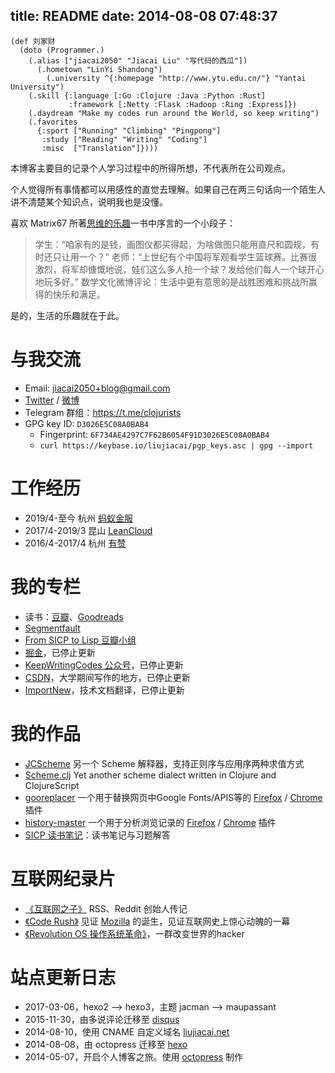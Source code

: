 title: README
date: 2014-08-08 07:48:37
---

```
(def 刘家财
  (doto (Programmer.)
    (.alias ["jiacai2050" "Jiacai Liu" "写代码的西瓜"])
      (.hometown "LinYi Shandong")
        (.university ^{:homepage "http://www.ytu.edu.cn/"} "Yantai University")
    (.skill {:language [:Go :Clojure :Java :Python :Rust]
             :framework [:Netty :Flask :Hadoop :Ring :Express]})
    (.daydream "Make my codes run around the World, so keep writing")
    (.favorites
      {:sport ["Running" "Climbing" "Pingpong"]
       :study ["Reading" "Writing" "Coding"]
       :misc  ["Translation"]})))
```

本博客主要目的记录个人学习过程中的所得所想，不代表所在公司观点。

个人觉得所有事情都可以用感性的直觉去理解。如果自己在两三句话向一个陌生人讲不清楚某个知识点，说明我也是没懂。

喜欢 Matrix67 所著[思维的乐趣](http://book.douban.com/subject/10779597/)一书中序言的一个小段子：

> 学生：“咱家有的是钱，画图仪都买得起，为啥做图只能用直尺和圆规，有时还只让用一个？”
> 老师：“上世纪有个中国将军观看学生篮球赛。比赛很激烈，将军却慷慨地说，娃们这么多人抢一个球？发给他们每人一个球开心地玩多好。”
> 数学文化微博评论：生活中更有意思的是战胜困难和挑战所赢得的快乐和满足。

是的，生活的乐趣就在于此。

与我交流
====
- Email: jiacai2050+blog@gmail.com
- [Twitter](https://twitter.com/liujiacai) / [微博](https://weibo.com/liujiacai/)
- Telegram 群组：https://t.me/clojurists
- GPG key ID: `D3026E5C08A0BAB4`
  - Fingerprint: `6F734AE4297C7F62B6054F91D3026E5C08A0BAB4`
  - `curl https://keybase.io/liujiacai/pgp_keys.asc | gpg --import`


工作经历
====
- 2019/4-至今   杭州 [蚂蚁金服](https://www.antfin.com)
- 2017/4-2019/3 昆山 [LeanCloud](https://leancloud.cn/)
- 2016/4-2017/4 杭州 [有赞](https://www.youzan.com/)

我的专栏
====

- 读书：[豆瓣](https://www.douban.com/people/liujiacai/)、[Goodreads](https://www.goodreads.com/user/show/79743745-jiacai-liu)
- [Segmentfault](https://segmentfault.com/u/liujiacai)
- [From SICP to Lisp 豆瓣小组](https://www.douban.com/group/660788)
- [掘金](https://gold.xitu.io/user/57c2431b165abd00665ee39f)，已停止更新
- [KeepWritingCodes 公众号](http://weixin.sogou.com/weixin?query=keepwritingcodes)，已停止更新
- [CSDN](http://blog.csdn.net/jiacai2050)，大学期间写作的地方，已停止更新
- [ImportNew](http://www.importnew.com/author/liujiacai)，技术文档翻译，已停止更新

我的作品
====

- [JCScheme](https://github.com/jiacai2050/JCScheme) 另一个 Scheme 解释器，支持正则序与应用序两种求值方式
- [Scheme.clj](http://liujiacai.net/scheme.clj/) Yet another scheme dialect written in Clojure and ClojureScript
- [gooreplacer](http://liujiacai.net/gooreplacer) 一个用于替换网页中Google Fonts/APIS等的 [Firefox](https://addons.mozilla.org/zh-CN/firefox/addon/gooreplacer/) / [Chrome](https://chrome.google.com/webstore/detail/jnlkjeecojckkigmchmfoigphmgkgbip) 插件
- [history-master](https://github.com/jiacai2050/history-master) 一个用于分析浏览记录的  [Firefox](https://addons.mozilla.org/firefox/addon/advanced-history/) / [Chrome](https://chrome.google.com/webstore/detail/advanced-history/mkfgjjeggnmkbobjmelbjhdchcoadnin) 插件
- [SICP 读书笔记](https://github.com/jiacai2050/sicp)：读书笔记与习题解答

互联网纪录片
====

* [《互联网之子》](http://www.tudou.com/programs/view/jefojo_-HjQ/&lvt=76) RSS、Reddit 创始人传记
* [《Code Rush》](http://v.youku.com/v_show/id_XNjA2NDI2MTUy.html) 见证 [Mozilla](/blog/2014/09/14/mozilla-history/) 的诞生，见证互联网史上惊心动魄的一幕
* [《Revolution OS 操作系统革命》](http://www.tudou.com/programs/view/lCsZxfWXJ0k/)，一群改变世界的hacker

站点更新日志
====

- 2017-03-06，hexo2 --> hexo3，主题 jacman --> maupassant
- 2015-11-30，由多说评论迁移至 [disqus](https://disqus.com/)
- 2014-08-10，使用 CNAME 自定义域名 [liujiacai.net](http://liujiacai.net)
- 2014-08-08，由 octopress 迁移至 [hexo](https://hexo.io/)
- 2014-05-07，开启个人博客之旅。使用 [octopress](http://octopress.org/) 制作
